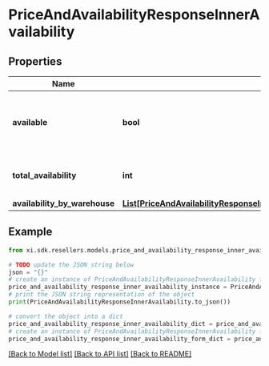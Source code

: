 # PriceAndAvailabilityResponseInnerAvailability


## Properties

Name | Type | Description | Notes
------------ | ------------- | ------------- | -------------
**available** | **bool** | Boolean that indicates if the product ordered is available | [optional] 
**total_availability** | **int** | The total amount of available products | [optional] 
**availability_by_warehouse** | [**List[PriceAndAvailabilityResponseInnerAvailabilityAvailabilityByWarehouseInner]**](PriceAndAvailabilityResponseInnerAvailabilityAvailabilityByWarehouseInner.md) |  | [optional] 

## Example

```python
from xi.sdk.resellers.models.price_and_availability_response_inner_availability import PriceAndAvailabilityResponseInnerAvailability

# TODO update the JSON string below
json = "{}"
# create an instance of PriceAndAvailabilityResponseInnerAvailability from a JSON string
price_and_availability_response_inner_availability_instance = PriceAndAvailabilityResponseInnerAvailability.from_json(json)
# print the JSON string representation of the object
print(PriceAndAvailabilityResponseInnerAvailability.to_json())

# convert the object into a dict
price_and_availability_response_inner_availability_dict = price_and_availability_response_inner_availability_instance.to_dict()
# create an instance of PriceAndAvailabilityResponseInnerAvailability from a dict
price_and_availability_response_inner_availability_form_dict = price_and_availability_response_inner_availability.from_dict(price_and_availability_response_inner_availability_dict)
```
[[Back to Model list]](../README.md#documentation-for-models) [[Back to API list]](../README.md#documentation-for-api-endpoints) [[Back to README]](../README.md)


